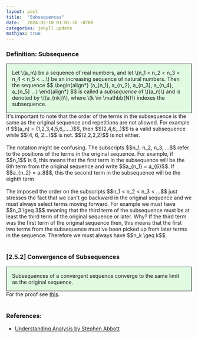 ```yaml
---
layout: post
title:  "Subsequences"
date:   2024-02-10 01:01:36 -0700
categories: jekyll update
mathjax: true
---
```

<!------------------------------------------------------------------------------------>
<h3>Definition: Subsequence</h3>
<div style="background-color: #E0FBE2; padding: 15px 15px 15px 15px; border:1px solid black;">
	Let \(a_n\) be a sequence of real numbers, and let \(n_1 < n_2 < n_3 < n_4 < n_5 < ...\) be an increasing sequence of natural numbers. Then the sequence
		  $$
		  \begin{align*}
		  (a_{n_1}, a_{n_2}, a_{n_3}, a_{n_4}, a_{n_5} ...)
		  \end{align*}
		  $$
    is called a <i>subsequence</i> of \((a_n)\) and is denoted by \((a_{nk})\), where \(k \in \mathbb{N}\) indexes the subsequence.
</div>
It's important to note that the order of the terms in the subsequence is the same as the original sequence and repetitions are not allowed. For example if $$(a_n) = (1,2,3,4,5,6,.....)$$, then $$(2,4,6,..)$$ is a valid subsequence while $$(4, 6, 2...)$$ is not. $$(2,2,2,2)$$ is not either.
<br>
<br>
The notation might be confusing. The subscripts $$n_1, n_2, n_3, ...$$ refer to the positions of the terms in the original sequence. For example, if $$n_1$$ is 6, this means that the first term in the subsequence will be the 6th term from the original sequence and write  $$a_{n_1} = a_{6}$$. If $$a_{n_2} = a_8$$, this the second term in the subsequence will be the eighth term 
<br>
<br>
The imposed the order on the subscripts $$n_1 < n_2 < n_3 < ...$$ just stresses the fact that we can't go backward in the original sequence and we must always select terms moving forward. For example we must have $$n_3 \geq 3$$ meaning that the third term of the subsequence must be at least the third term of the original sequence or later. Why? If the third term was the first term of the original sequence then, this means that the first two terms from the subsequence must've been picked up from later terms in the sequence. Therefore we must always have $$n_k \geq k$$. 
<br>
<br>
<!------------------------------------------------------------------------------------>
<h3>[2.5.2] Convergence of Subsequences</h3>
<div style="background-color: #E0FBE2; padding: 15px 15px 15px 15px; border:1px solid black;">
  Subsequences of a convergent sequence converge to the same limit as the original sequence.
</div>
For the proof see <a href="https://strncat.github.io/jekyll/update/2024/06/11/analysis-seq-subseq-convergence.html">this</a>.
<br>
<br>
<!------------------------------------------------------------------------------------>
<h3>References:</h3>
<ul>
<li><a href="https://www.amazon.com/Understanding-Analysis-Undergraduate-Texts-Mathematics/dp/1493927116">Understanding Analysis by Stephen Abbott</a></li>
</ul>